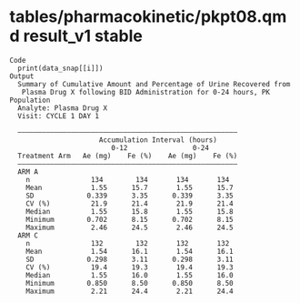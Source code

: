 # tables/pharmacokinetic/pkpt08.qmd result_v1 stable

    Code
      print(data_snap[[i]])
    Output
      Summary of Cumulative Amount and Percentage of Urine Recovered from
       Plasma Drug X following BID Administration for 0-24 hours, PK Population
      Analyte: Plasma Drug X 
      Visit: CYCLE 1 DAY 1
      
      ——————————————————————————————————————————————————————
                          Accumulation Interval (hours)     
                             0-12                0-24       
      Treatment Arm   Ae (mg)    Fe (%)    Ae (mg)    Fe (%)
      ——————————————————————————————————————————————————————
      ARM A                                                 
        n               134        134       134       134  
        Mean            1.55      15.7       1.55      15.7 
        SD             0.339      3.35      0.339      3.35 
        CV (%)          21.9      21.4       21.9      21.4 
        Median          1.55      15.8       1.55      15.8 
        Minimum        0.702      8.15      0.702      8.15 
        Maximum         2.46      24.5       2.46      24.5 
      ARM C                                                 
        n               132        132       132       132  
        Mean            1.54      16.1       1.54      16.1 
        SD             0.298      3.11      0.298      3.11 
        CV (%)          19.4      19.3       19.4      19.3 
        Median          1.55      16.0       1.55      16.0 
        Minimum        0.850      8.50      0.850      8.50 
        Maximum         2.21      24.4       2.21      24.4 

